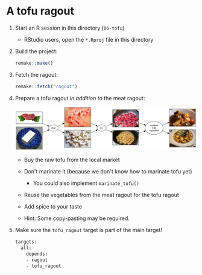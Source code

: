 # A tofu ragout

1. Start an R session in this directory (`06-tofu`)
    - RStudio users, open the `*.Rproj` file in this directory
1. Build the project:
    ```r
    remake::make()
    ```
1. Fetch the ragout:
    ```r
    remake::fetch("ragout")
    ```
1. Prepare a tofu ragout *in addition to* the meat ragout:

    ![new rules](detailed-parallel.png)
    
    - Buy the raw tofu from the local market
    - Don't marinate it (because we don't know how to marinate tofu yet)
        - You could also implement `marinate_tofu()`

    - Reuse the vegetables from the meat ragout for the tofu ragout
    - Add spice to your taste
    - Hint: Some copy-pasting may be required.

1. Make sure the `tofu_ragout` target is part of the main target!
    ```
    targets:
      all:
        depends:
        - ragout
        - tofu_ragout
    ```
